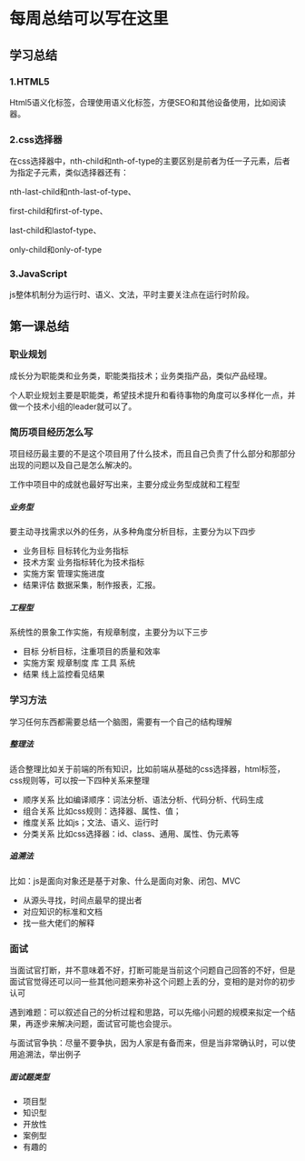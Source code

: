 # 每周总结可以写在这里

## 学习总结

### 1.HTML5

Html5语义化标签，合理使用语义化标签，方便SEO和其他设备使用，比如阅读器。

### 2.css选择器

在css选择器中，nth-child和nth-of-type的主要区别是前者为任一子元素，后者为指定子元素，类似选择器还有：

nth-last-child和nth-last-of-type、

first-child和first-of-type、

last-child和lastof-type、

only-child和only-of-type

### 3.JavaScript

js整体机制分为运行时、语义、文法，平时主要关注点在运行时阶段。

## 第一课总结

### 职业规划

成长分为职能类和业务类，职能类指技术；业务类指产品，类似产品经理。

个人职业规划主要是职能类，希望技术提升和看待事物的角度可以多样化一点，并做一个技术小组的leader就可以了。

### 简历项目经历怎么写

项目经历最主要的不是这个项目用了什么技术，而且自己负责了什么部分和那部分出现的问题以及自己是怎么解决的。

工作中项目中的成就也最好写出来，主要分成业务型成就和工程型

##### 业务型

要主动寻找需求以外的任务，从多种角度分析目标，主要分为以下四步

* 业务目标 目标转化为业务指标
* 技术方案 业务指标转化为技术指标
* 实施方案 管理实施进度
* 结果评估 数据采集，制作报表，汇报。

##### 工程型

系统性的景象工作实施，有规章制度，主要分为以下三步

* 目标 分析目标，注重项目的质量和效率
* 实施方案 规章制度 库 工具 系统
* 结果 线上监控看见结果

### 学习方法

学习任何东西都需要总结一个脑图，需要有一个自己的结构理解

##### 整理法

适合整理比如关于前端的所有知识，比如前端从基础的css选择器，html标签，css规则等，可以按一下四种关系来整理

* 顺序关系 比如编译顺序：词法分析、语法分析、代码分析、代码生成
* 组合关系 比如css规则：选择器、属性、值；
* 维度关系 比如js；文法、语义、运行时
* 分类关系 比如css选择器：id、class、通用、属性、伪元素等

##### 追溯法

比如：js是面向对象还是基于对象、什么是面向对象、闭包、MVC

* 从源头寻找，时间点最早的提出者
* 对应知识的标准和文档
* 找一些大佬们的解释

### 面试

当面试官打断，并不意味着不好，打断可能是当前这个问题自己回答的不好，但是面试官觉得还可以问一些其他问题来弥补这个问题上丢的分，变相的是对你的初步认可

遇到难题：可以叙述自己的分析过程和思路，可以先缩小问题的规模来拟定一个结果，再逐步来解决问题，面试官可能也会提示。

与面试官争执：尽量不要争执，因为人家是有备而来，但是当非常确认时，可以使用追溯法，举出例子

##### 面试题类型

* 项目型
* 知识型
* 开放性
* 案例型
* 有趣的



